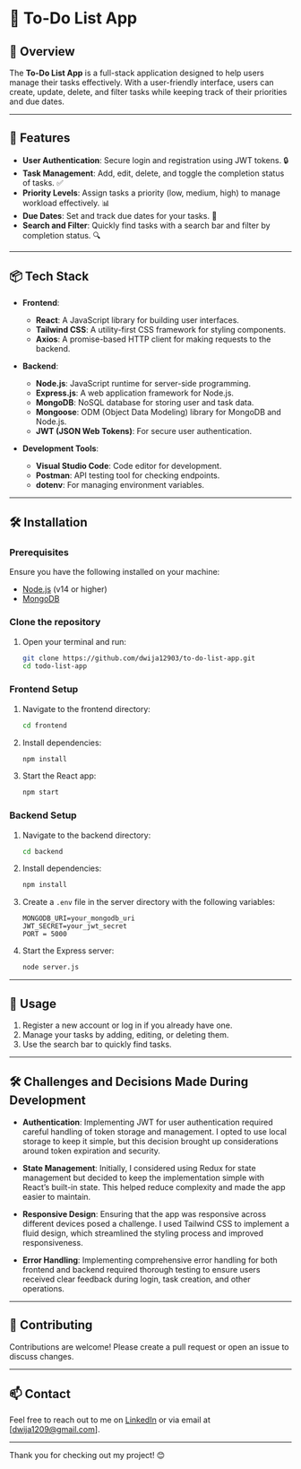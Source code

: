 # 📝 To-Do List App

## 🎯 Overview
The **To-Do List App** is a full-stack application designed to help users manage their tasks effectively. With a user-friendly interface, users can create, update, delete, and filter tasks while keeping track of their priorities and due dates.

---

## 🚀 Features
- **User Authentication**: Secure login and registration using JWT tokens. 🔒
- **Task Management**: Add, edit, delete, and toggle the completion status of tasks. ✅
- **Priority Levels**: Assign tasks a priority (low, medium, high) to manage workload effectively. 📊
- **Due Dates**: Set and track due dates for your tasks. 📅
- **Search and Filter**: Quickly find tasks with a search bar and filter by completion status. 🔍

---

## 📦 Tech Stack
- **Frontend**: 
  - **React**: A JavaScript library for building user interfaces.
  - **Tailwind CSS**: A utility-first CSS framework for styling components.
  - **Axios**: A promise-based HTTP client for making requests to the backend.
  
- **Backend**: 
  - **Node.js**: JavaScript runtime for server-side programming.
  - **Express.js**: A web application framework for Node.js.
  - **MongoDB**: NoSQL database for storing user and task data.
  - **Mongoose**: ODM (Object Data Modeling) library for MongoDB and Node.js.
  - **JWT (JSON Web Tokens)**: For secure user authentication.
  
- **Development Tools**: 
  - **Visual Studio Code**: Code editor for development.
  - **Postman**: API testing tool for checking endpoints.
  - **dotenv**: For managing environment variables.

---

## 🛠 Installation

### Prerequisites
Ensure you have the following installed on your machine:
- [Node.js](https://nodejs.org/en/download/) (v14 or higher)
- [MongoDB](https://www.mongodb.com/try/download/community)

### Clone the repository
1. Open your terminal and run:
    ```bash
    git clone https://github.com/dwija12903/to-do-list-app.git
    cd todo-list-app
    ```

### Frontend Setup
1. Navigate to the frontend directory:
    ```bash
    cd frontend
    ```
2. Install dependencies:
    ```bash
    npm install
    ```
3. Start the React app:
    ```bash
    npm start
    ```

### Backend Setup
1. Navigate to the backend directory:
    ```bash
    cd backend
    ```
2. Install dependencies:
    ```bash
    npm install
    ```
3. Create a `.env` file in the server directory with the following variables:
    ```
    MONGODB_URI=your_mongodb_uri
    JWT_SECRET=your_jwt_secret
    PORT = 5000
    ```
4. Start the Express server:
    ```bash
    node server.js
    ```

---

## 🌟 Usage
1. Register a new account or log in if you already have one.
2. Manage your tasks by adding, editing, or deleting them.
3. Use the search bar to quickly find tasks.

---

## 🛠 Challenges and Decisions Made During Development

- **Authentication**: Implementing JWT for user authentication required careful handling of token storage and management. I opted to use local storage to keep it simple, but this decision brought up considerations around token expiration and security.
  
- **State Management**: Initially, I considered using Redux for state management but decided to keep the implementation simple with React’s built-in state. This helped reduce complexity and made the app easier to maintain.

- **Responsive Design**: Ensuring that the app was responsive across different devices posed a challenge. I used Tailwind CSS to implement a fluid design, which streamlined the styling process and improved responsiveness.

- **Error Handling**: Implementing comprehensive error handling for both frontend and backend required thorough testing to ensure users received clear feedback during login, task creation, and other operations.

---

## 🐛 Contributing
Contributions are welcome! Please create a pull request or open an issue to discuss changes.

---

## 📫 Contact
Feel free to reach out to me on [LinkedIn](https://www.linkedin.com/in/dwijapanchal) or via email at [dwija1209@gmail.com].

---

Thank you for checking out my project! 😊
